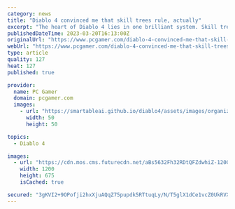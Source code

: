 ```yaml
---
category: news
title: "Diablo 4 convinced me that skill trees rule, actually"
excerpt: "The heart of Diablo 4 lies in one brilliant system. Skill trees are easy to make fun of because nobody can seriously insist there's a thrill in having 3% extra critical strike chance on your fire bolt ..."
publishedDateTime: 2023-03-20T16:13:00Z
originalUrl: "https://www.pcgamer.com/diablo-4-convinced-me-that-skill-trees-rule-actually/"
webUrl: "https://www.pcgamer.com/diablo-4-convinced-me-that-skill-trees-rule-actually/"
type: article
quality: 127
heat: 127
published: true

provider:
  name: PC Gamer
  domain: pcgamer.com
  images:
    - url: "https://smartableai.github.io/diablo4/assets/images/organizations/pcgamer.com-50x50.jpg"
      width: 50
      height: 50

topics:
  - Diablo 4

images:
  - url: "https://cdn.mos.cms.futurecdn.net/aBs5632Fh32RDtQFZdwhiZ-1200-80.jpg"
    width: 1200
    height: 675
    isCached: true

secured: "3gKVI2+9OPofji2hxXjuAQqZ75pupdk5RTtuqLy/N/T5glX1dCe1vcZ0UkRVX64IPVWl0xCdu4trFksTnUWEb+UI3tVmE8X+GZYUSNLI/MuHoPBy+vgRpx8BLoqz5k+ug3m+f4IQfIg1ofXvo4cP0wM2AjsPlL5NhT8b02uswq7EdDEU7M8zoYPyzbyaSHus++jF7GJ4EeRErJilBkk5PLcOGj33xMjPqSoiR2lPq1iIXU8UxUe2h3v52vY72Uxnk+E1LBOluE6N2/CwAk3eEkid7tmQNYszGgOAFmG9XpNlDqZR/8C34BeieJ8lFtYcIhUczIDytD1Kf6WSpvXJ9x+xUughKHiewFJtQRF3hNE=;XoRRpo0cn3iN+I703NJlAA=="
---
```


